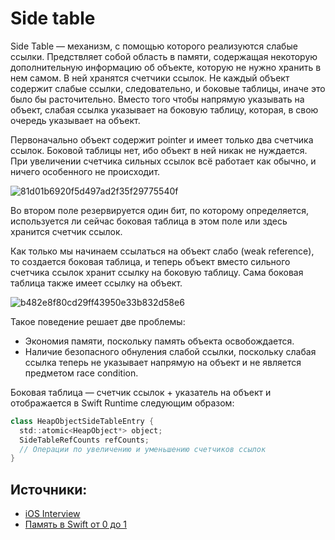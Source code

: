 # Side table

Side Table — механизм, с помощью которого реализуются слабые ссылки. Предствляет собой область в памяти, содержащая некоторую дополнительную информацию об объекте, которую не нужно хранить в нем самом. В ней хранятся счетчики ссылок. Не каждый объект содержит слабые ссылки, следовательно, и боковые таблицы, иначе это было бы расточительно. Вместо того чтобы напрямую указывать на объект, слабая ссылка указывает на боковую таблицу, которая, в свою очередь указывает на объект.

Первоначально объект содержит pointer и имеет только два счетчика ссылок. Боковой таблицы нет, ибо объект в ней никак не нуждается. При увеличении счетчика сильных ссылок всё работает как обычно, и ничего особенного не происходит.

![81d01b6920f5d497ad2f35f29775540f](https://github.com/DenDmitriev/iOS-Interview/assets/65191747/527db48e-b033-46ca-be32-db90c11acb70)

Во втором поле резервируется один бит, по которому определяется, используется ли сейчас боковая таблица в этом поле или здесь хранится счетчик ссылок.

Как только мы начинаем ссылаться на объект слабо (weak reference), то создается боковая таблица, и теперь объект вместо сильного счетчика ссылок хранит ссылку на боковую таблицу. Сама боковая таблица также имеет ссылку на объект. 

![b482e8f80cd29ff43950e33b832d58e6](https://github.com/DenDmitriev/iOS-Interview/assets/65191747/731931f4-1b2f-438e-9cab-db810767ff34)


Такое поведение решает две проблемы:
 - Экономия памяти, поскольку память объекта освобождается.
 - Наличие безопасного обнуления слабой ссылки, поскольку слабая ссылка теперь не указывает напрямую на объект и не является предметом race condition.

Боковая таблица — счетчик ссылок + указатель на объект и отображается в Swift Runtime следующим образом:

```swift
class HeapObjectSideTableEntry {
  std::atomic<HeapObject*> object;
  SideTableRefCounts refCounts;
  // Операции по увеличению и уменьшению счетчиков ссылок
}
```
## Источники:
 - [iOS Interview](https://ios-interview.ru/side-table/)
 - [Память в Swift от 0 до 1](https://habr.com/ru/companies/hh/articles/546856/)
